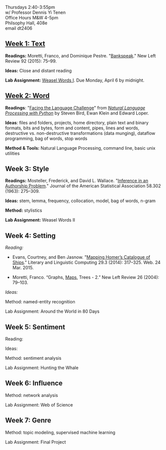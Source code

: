 Thursdays 2:40-3:55pm  
w/ Professor Dennis Yi Tenen  
Office Hours M&W 4-5pm  
Philsophy Hall, 408e  
email dt2406  

## [Week 1: Text](https://github.com/denten-courses/computing-context/blob/master/lecture-notes/lecture-1.md)

**Readings:** Moretti, Franco, and Dominique Pestre.
"[Bankspeak](http://newleftreview.org/II/92/franco-moretti-dominique-pestre-bankspeak)."
New Left Review 92 (2015): 75–99.

**Ideas:** Close and distant reading

**Lab Assignment:** [Weasel Words I](https://github.com/denten-courses/computing-context/tree/master/experiments/1-weasel). Due Monday, April 6 by midnight.

## [Week 2: Word](https://github.com/denten-courses/computing-context/blob/master/lecture-notes/lecture-2.md)

**Readings**: "[Facing the Language
Challenge](http://www.nltk.org/book/ch12.html)" from *[Natural Language
Processing with Python](http://www.nltk.org/book/)* by Steven Bird, Ewan Klein and
Edward Loper.

**Ideas**: files and folders, projects, home directory, plain text and binary
formats, bits and bytes, form and content, pipes, lines and words, destructive
vs. non-destructive transformations (data munging), dataflow programming, bag of words, stop words

**Method & Tools:** Natural Language Processing, command line, basic unix
utilities

## Week 3: Style

**Readings:**
Mosteller, Frederick, and David L. Wallace. "[Inference in an Authorship
Problem](https://www.stat.cmu.edu/Exams/mosteller.pdf)." Journal of the American Statistical Association 58.302 (1963):
275–309.

**Ideas:** stem, lemma, frequency, collocation, model, bag of words, n-gram

**Method:** stylistics

**Lab Assignment:** Weasel Words II

## Week 4: Setting

*Reading:*

- Evans, Courtney, and Ben Jasnow. "[Mapping Homer’s Catalogue of
  Ships](http://llc.oxfordjournals.org/content/29/3/317.full?sid=cefcbac0-66fb-4428-9617-7420a420f8a9)."
Literary and Linguistic Computing 29.3 (2014): 317–325.  Web. 24 Mar. 2015.

- Moretti, Franco. “Graphs,
[Maps](http://newleftreview.org/II/26/franco-moretti-graphs-maps-trees-2), Trees - 2.” New Left Review 26 (2004):
  79–103. 

*Ideas:*

Method: named-entity recognition

Lab Assignment: Around the World in 80 Days

## Week 5: Sentiment

Reading: 

Ideas: 

Method: sentiment analysis

Lab Assignment: Hunting the Whale

## Week 6: Influence

Method: network analysis

Lab Assignment: Web of Science

## Week 7: Genre

Method: topic modeling, supervised machine learning

Lab Assignment: Final Project
